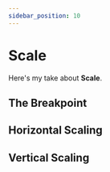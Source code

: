 ```yaml
---
sidebar_position: 10
---
```


# Scale

Here's my take about **Scale**.

## The Breakpoint

## Horizontal Scaling

## Vertical Scaling

